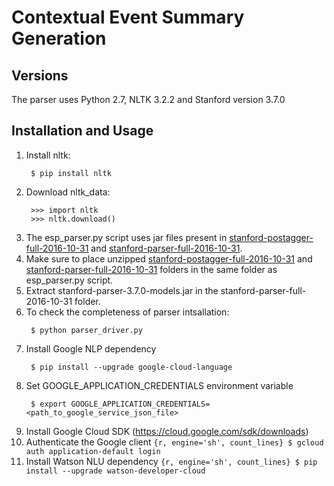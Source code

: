 # Contextual Event Summary Generation

## Versions
The parser uses Python 2.7, NLTK 3.2.2 and Stanford version 3.7.0

## Installation and Usage
  1. Install nltk:
     ```{r, engine='sh', count_lines}
      $ pip install nltk 
     ```
  2. Download nltk_data:
     ```{r, engine='python', count_lines}
      >>> import nltk
      >>> nltk.download()
     ```
  3. The esp_parser.py script uses jar files present in [stanford-postagger-full-2016-10-31](https://nlp.stanford.edu/software/tagger.shtml) and [stanford-parser-full-2016-10-31](https://nlp.stanford.edu/software/lex-parser.shtml).
  4. Make sure to place unzipped [stanford-postagger-full-2016-10-31](https://nlp.stanford.edu/software/tagger.shtml) and [stanford-parser-full-2016-10-31](https://nlp.stanford.edu/software/lex-parser.shtml) folders in the same folder as esp_parser.py script.
  5. Extract stanford-parser-3.7.0-models.jar in the stanford-parser-full-2016-10-31 folder.
  6. To check the completeness of parser intsallation:
     ```{r, engine='sh', count_lines}
      $ python parser_driver.py
     ```
  7. Install Google NLP dependency
     ```{r, engine='sh', count_lines}
      $ pip install --upgrade google-cloud-language
     ```
  8. Set GOOGLE_APPLICATION_CREDENTIALS environment variable
     ```{r, engine='sh', count_lines}
      $ export GOOGLE_APPLICATION_CREDENTIALS=<path_to_google_service_json_file>
     ```
  9. Install Google Cloud SDK (https://cloud.google.com/sdk/downloads)
  10. Authenticate the Google client
     ```{r, engine='sh', count_lines}
      $ gcloud auth application-default login
     ```
  11. Install Watson NLU dependency
     ```{r, engine='sh', count_lines}
      $ pip install --upgrade watson-developer-cloud
     ```
